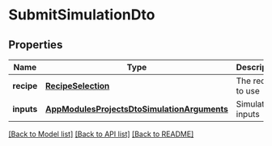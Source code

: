 # SubmitSimulationDto

## Properties
Name | Type | Description | Notes
------------ | ------------- | ------------- | -------------
**recipe** | [**RecipeSelection**](RecipeSelection.md) | The recipe to use | 
**inputs** | [**AppModulesProjectsDtoSimulationArguments**](AppModulesProjectsDtoSimulationArguments.md) | Simulation inputs | [optional] 

[[Back to Model list]](../README.md#documentation-for-models) [[Back to API list]](../README.md#documentation-for-api-endpoints) [[Back to README]](../README.md)


